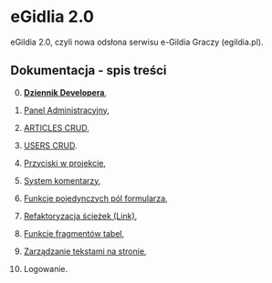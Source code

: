 ﻿# eGidlia 2.0

eGildia 2.0, czyli nowa odsłona serwisu e-Gildia Graczy (egildia.pl).

## Dokumentacja - spis treści

0. [**Dziennik Developera**](/docs/dev-diary.md),

1. [Panel Administracyjny](/docs/admin-panel.md),

2. [ARTICLES CRUD](/docs/articles.md),

3. [USERS CRUD](/docs/users.md).

4. [Przyciski w projekcie](/docs/buttons.md),

5. [System komentarzy](/docs/comments.md),

6. [Funkcje pojedynczych pól formularza](/docs/form-fields.md),

7. [Refaktoryzacja ścieżek (Link)](/docs/paths.md),

8. [Funkcje fragmentów tabel](/docs/tables.md),

9. [Zarządzanie tekstami na stronie](/docs/text-management.md),

10. Logowanie.
